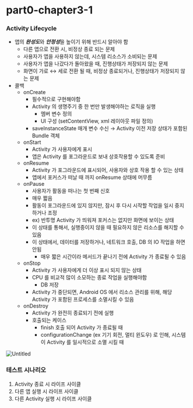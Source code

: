 # part0-chapter3-1

### Activity Lifecycle

- 앱의 ***완성도***와 ***안정성***을 높이기 위해 반드시 알아야 함
    - 다른 앱으로 전환 시, 비정상 종료 되는 문제
    - 사용자가 앱을 사용하지 않는데, 시스템 리소스가 소비되는 문제
    - 사용자가 앱을 나갔다가 돌아왔을 때, 진행상태가 저장되지 않는 문제
    - 화면이 가로 ↔ 세로 전환 될 때, 비정상 종료되거나, 진행상태가 저장되지 않는 문제
- 콜백
    - onCreate
        - 필수적으로 구현해야함
        - Activity 의 생명주기 중 한 번만 발생해야하는 로직을 실행
            - 멤버 변수 정의
            - UI 구성 (setContentView, xml 레이아웃 파일 정의)
        - saveInstanceState 매개 변수 수신 → Activity 이전 저장 상태가 포함된 Bundle 객체
    - onStart
        - Activity 가 사용자에게 표시
        - 앱은 Activity 를 포그라운드로 보내 상호작용할 수 있도록 준비
    - onResume
        - Activity 가 포그라운드에 표시되어, 사용자와 상호 작용 할 수 있는 상태
        - 앱에서 포커스가 떠날 때 까지 onResume 상태에 머무름
    - onPause
        - 사용자가 활동을 떠나는 첫 번째 신호
        - 매우 짧음
        - 활동이 포그라운드에 있지 않지만, 잠시 후 다시 시작할 작업을 일시 중지 하거나 조정
        - ex) 반투명 Activity 가 띄워져 포커스는 없지만 화면에 보이는 상태
        - 이 상태를 통해서, 실행중이지 않을 때 필요하지 않은 리소스를 해지할 수 있음
        - 이 상태에서, 데이터를 저장하거나, 네트워크 호출, DB 의 IO 작업을 하면 안됨
            - 매우 짧은 시간이라 메서드가 끝나기 전에 Activity 가 종료될 수 있음
    - onStop
        - Activity 가 사용자에게 더 이상 표시 되지 않는 상태
        - CPU 를 비교적 많이 소모하는 종료 작업을 실행해야함
            - DB 저장
        - Activity 가 중단되면, Android OS 에서 리소스 관리를 위해, 해당 Activity 가 포함된 프로세스를 소멸시킬 수 있음
    - onDestroy
        - Activity 가 완전히 종료되기 전에 실행
        - 호출되는 케이스
            - finish 호출 되어 Activity 가 종료될 때
            - configurationChange (ex 기기 회전, 멀티 윈도우) 로 인해, 시스템이 Activity 를 일시적으로 소멸 시킬 때
        
![Untitled](https://user-images.githubusercontent.com/24618293/204137047-50113f27-3a2d-41c4-9eb9-fd6a8809ecdc.png)


### 테스트 시나리오

1. Activity 종료 시 라이프 사이클
2. 다른 앱 실행 시 라이프 사이클
3. 다른 Activity 실행 시 라이프 사이클
